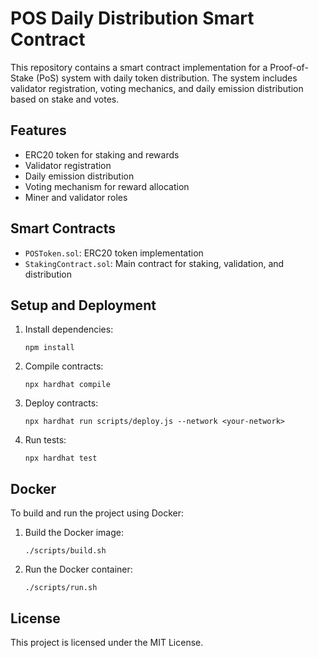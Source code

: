 
# POS Daily Distribution Smart Contract

This repository contains a smart contract implementation for a Proof-of-Stake (PoS) system with daily token distribution. The system includes validator registration, voting mechanics, and daily emission distribution based on stake and votes.

## Features

- ERC20 token for staking and rewards
- Validator registration
- Daily emission distribution
- Voting mechanism for reward allocation
- Miner and validator roles

## Smart Contracts

- `POSToken.sol`: ERC20 token implementation
- `StakingContract.sol`: Main contract for staking, validation, and distribution

## Setup and Deployment

1. Install dependencies:
   ```
   npm install
   ```

2. Compile contracts:
   ```
   npx hardhat compile
   ```

3. Deploy contracts:
   ```
   npx hardhat run scripts/deploy.js --network <your-network>
   ```

4. Run tests:
   ```
   npx hardhat test
   ```

## Docker

To build and run the project using Docker:

1. Build the Docker image:
   ```
   ./scripts/build.sh
   ```

2. Run the Docker container:
   ```
   ./scripts/run.sh
   ```

## License

This project is licensed under the MIT License.
